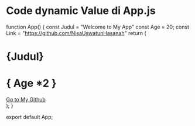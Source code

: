 # Code dynamic Value di App.js

function App() {
  const Judul = "Welcome to My App"
  const Age = 20;
  const Link = "https://github.com/NisaUswatunHasanah"
  return (
    <div>
      <h1>{Judul}</h1>
      <h1>{ Age *2 }</h1>
      <a href={Link}>Go to My Github</a>
    </div>
  );
}

export default App;
